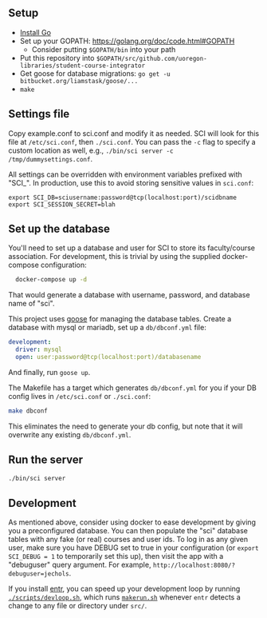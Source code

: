 Setup
--

- [Install Go](https://golang.org/dl/)
- Set up your GOPATH: https://golang.org/doc/code.html#GOPATH
  - Consider putting `$GOPATH/bin` into your path
- Put this repository into `$GOPATH/src/github.com/uoregon-libraries/student-course-integrator`
- Get goose for database migrations: `go get -u bitbucket.org/liamstask/goose/...`
- `make`

Settings file
---

Copy example.conf to sci.conf and modify it as needed.  SCI will look for this
file at `/etc/sci.conf`, then `./sci.conf`.  You can pass the `-c` flag to
specify a custom location as well, e.g., `./bin/sci server -c /tmp/dummysettings.conf`.

All settings can be overridden with environment variables prefixed with "SCI_".
In production, use this to avoid storing sensitive values in `sci.conf`:

    export SCI_DB=sciusername:password@tcp(localhost:port)/scidbname
    export SCI_SESSION_SECRET=blah

Set up the database
---

You'll need to set up a database and user for SCI to store its faculty/course
association.  For development, this is trivial by using the supplied
docker-compose configuration:

```bash
  docker-compose up -d
```

That would generate a database with username, password, and database name of "sci".

This project uses [goose](https://bitbucket.org/liamstask/goose) for managing
the database tables.  Create a database with mysql or mariadb, set up a
`db/dbconf.yml` file:

```yaml
development:
  driver: mysql
  open: user:password@tcp(localhost:port)/databasename
```

And finally, run `goose up`.

The Makefile has a target which generates `db/dbconf.yml` for you if your DB
config lives in `/etc/sci.conf` or `./sci.conf`:

```bash
make dbconf
```

This eliminates the need to generate your db config, but note that it will
overwrite any existing `db/dbconf.yml`.

Run the server
---

```bash
./bin/sci server
```

Development
---

As mentioned above, consider using docker to ease development by giving you a
preconfigured database.  You can then populate the "sci" database tables with
any fake (or real) courses and user ids.  To log in as any given user, make
sure you have DEBUG set to true in your configuration (or `export SCI_DEBUG =
1` to temporarily set this up), then visit the app with a "debuguser" query
argument.  For example, `http://localhost:8080/?debuguser=jechols`.

If you install [entr](http://www.entrproject.org/), you can speed up your
development loop by running [`./scripts/devloop.sh`](./scripts/devloop.sh),
which runs [`makerun.sh`](./scripts/makerun.sh) whenever `entr` detects a
change to any file or directory under `src/`.
